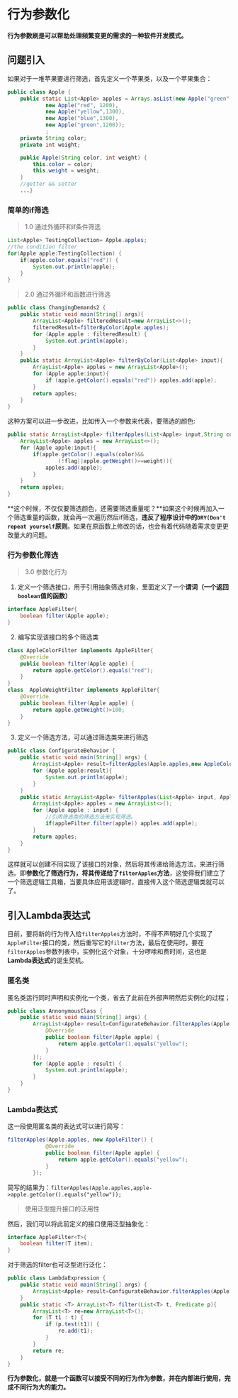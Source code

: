 # 行为参数化

**行为参数刷是可以帮助处理频繁变更的需求的一种软件开发模式。**

## 问题引入

如果对于一堆苹果要进行筛选，首先定义一个苹果类，以及一个苹果集合：

```java
public class Apple {
    public static List<Apple> apples = Arrays.asList(new Apple("green", 1500), 
            new Apple("red", 1200),
            new Apple("yellow",1300),
            new Apple("blue",1300),
            new Apple("green",1200));
            ;
    private String color;
    private int weight;

    public Apple(String color, int weight) {
        this.color = color;
        this.weight = weight;
    }
    //getter && setter
    ...}
```

### 简单的if筛选

> 1.0 通过外循环和if条件筛选

```java
List<Apple> TestingCollection= Apple.apples;
//the condition filter
for(Apple apple:TestingCollection) {
    if(apple.color.equals("red")) {
        System.out.println(apple);
    }
}
```

> 2.0 通过外循环和函数进行筛选

```java
public class ChangingDemands2 {
    public static void main(String[] args){
        ArrayList<Apple> filteredResult=new ArrayList<>();
        filteredResult=filterByColor(Apple.apples);
        for (Apple apple : filteredResult) {
            System.out.println(apple);
        }
    }
    public static ArrayList<Apple> filterByColor(List<Apple> input){
        ArrayList<Apple> apples = new ArrayList<Apple>();
        for (Apple apple:input){
            if (apple.getColor().equals("red")) apples.add(apple);
        }
        return apples;
    }
}
```

这种方案可以进一步改进，比如传入一个参数来代表，要筛选的颜色:

```java
public static ArrayList<Apple> filterApples(List<Apple> input,String color,int weight,boolean flag){
    ArrayList<Apple> apples = new ArrayList<>();
    for (Apple apple:input){
        if(apple.getColor().equals(color)&&
                (!flag||apple.getWeight()>=weight)){
            apples.add(apple);
        }
    }
    return apples;
}
```

**这个时候，不仅仅要筛选颜色，还需要筛选重量呢？**如果这个时候再加入一个筛选重量的函数，就会再一次遍历然后if筛选，**违反了程序设计中的`DRY(Don't repeat yourself`原则**。如果在原函数上修改的话，也会有着代码随着需求变更更改量大的问题。

### 行为参数化筛选

> 3.0 参数化行为

1. 定义一个筛选接口，用于引用抽象筛选对象，里面定义了一个**谓词（一个返回`boolean`值的函数）**

```java
interface AppleFilter{
    boolean filter(Apple apple);
}
```

2. 编写实现该接口的多个筛选类

```java
class AppleColorFilter implements AppleFilter{
    @Override
    public boolean filter(Apple apple) {
        return apple.getColor().equals("red");
    }
}
class  AppleWeightFilter implements AppleFilter{
    @Override
    public boolean filter(Apple apple) {
        return apple.getWeight()>100;
    }
}
```

3. 定义一个筛选方法，可以通过筛选类来进行筛选

```java
public class ConfigurateBehavior {
    public static void main(String[] args) {
        ArrayList<Apple> result=filterApples(Apple.apples,new AppleColorFilter());
        for (Apple apple:result){
            System.out.println(apple);
        }
    }
    public static ArrayList<Apple> filterApples(List<Apple> input, AppleFilter appleFilter){
        ArrayList<Apple> apples = new ArrayList<>();
        for (Apple apple : input) {
            //引用筛选类的筛选方法来实现筛选。
            if(appleFilter.filter(apple)) apples.add(apple);
        }
        return apples;
    }
}

```

这样就可以创建不同实现了该接口的对象，然后将其传递给筛选方法，来进行筛选。即**参数化了筛选行为，将其传递给了`filterApples`方法**，这使得我们建立了一个筛选逻辑工具箱，当要具体应用该逻辑时，直接传入这个筛选逻辑类就可以了。



## 引入Lambda表达式

目前，要将新的行为传入给`filterApples`方法时，不得不声明好几个实现了`AppleFilter`接口的类，然后重写它的`filter`方法，最后在使用时，要在`filterApples`参数列表中，实例化这个对象，十分啰嗦和费时间，这也是**Lambda表达式**的诞生契机。

### 匿名类

匿名类运行同时声明和实例化一个类，省去了此前在外部声明然后实例化的过程；

```java
public class AnnonymousClass {
    public static void main(String[] args) {
        ArrayList<Apple> result=ConfigurateBehavior.filterApples(Apple.apples, new AppleFilter() {
            @Override
            public boolean filter(Apple apple) {
                return apple.getColor().equals("yellow");
            }
        });
        for (Apple apple : result) {
            System.out.println(apple);
        }
    }
}
```

### Lambda表达式

这一段使用匿名类的表达式可以进行简写：

```java
filterApples(Apple.apples, new AppleFilter() {
            @Override
            public boolean filter(Apple apple) {
                return apple.getColor().equals("yellow");
            }
        });
```

简写的结果为：`filterApples(Apple.apples,apple->apple.getColor().equals("yellow"));`

> 使用泛型提升接口的泛用性

然后，我们可以将此前定义的接口使用泛型抽象化：

```java
interface AppleFilter<T>{
    boolean filter(T item);
}
```

对于筛选的filter也可泛型进行泛化：

```java
public class LambdaExpression {
    public static void main(String[] args) {
        ArrayList<Apple> result=ConfigurateBehavior.filterApples(Apple.apples,a->a.getColor().equals("red"));
    }
    public static <T> ArrayList<T> filter(List<T> t, Predicate p){
        ArrayList<T> re=new ArrayList<T>();
        for (T t1 : t) {
            if (p.test(t1)) {
                re.add(t1);
            }
        }
        return re;
    }
}

```



**行为参数化，就是一个函数可以接受不同的行为作为参数，并在内部进行使用，完成不同行为大的能力。**